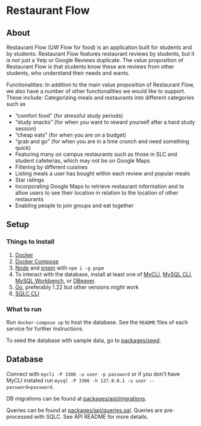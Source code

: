 # Restaurant Flow

## About

Restaurant Flow (UW Flow for food) is an application built for students and by students. Restaurant Flow features restaurant reviews by students, but it is not just a Yelp or Google Reviews duplicate. The value proposition of Restaurant Flow is that students know these are reviews from other students, who understand their needs and wants.

Functionalities: In addition to the main value proposition of Restaurant Flow, we also have a number of other functionalities we would like to support. These include:
Categorizing meals and restaurants into different categories such as 
- “comfort food” (for stressful study periods)
- “study snacks” (for when you want to reward yourself after a hard study session)
- “cheap eats” (for when you are on a budget)
- “grab and go” (for when you are in a time crunch and need something quick)
- Featuring many on campus restaurants such as those in SLC and student cafeterias, which may not be on Google Maps
- Filtering by different cuisines
- Listing meals a user has bought within each review and popular meals
- Star ratings
- Incorporating Google Maps to retrieve restaurant information and to allow users to see their location in relation to the location of other restaurants
- Enabling people to join groups and eat together


## Setup

### Things to Install

1. [Docker](https://www.docker.com/get-started/)
2. [Docker Compose](https://docs.docker.com/compose/install/)
3. [Node](https://nodejs.org/en/download/package-manager) and [pnpm](https://pnpm.io/installation#using-npm) with `npm i -g pnpm`
4. To interact with the database, install at least one of [MyCLI](https://www.mycli.net/install), [MySQL CLI](https://dev.mysql.com/doc/refman/8.0/en/mysql.html), [MySQL Workbench](https://dev.mysql.com/downloads/workbench/), or [DBeaver](https://dbeaver.io/download/).
5. [Go](https://go.dev/doc/install), preferably 1.22 but other versions _might_ work
6. [SQLC CLI](https://docs.sqlc.dev/en/latest/overview/install.html)

### What to run

Run `docker-compose up` to host the database. See the `README` files of each service for further instructions.

To seed the database with sample data, go to [packages/seed](./packages/seed/).

## Database

Connect with `mycli -P 3306 -u user -p password` or if you don't have MyCLI instaled run `mysql -P 3306 -h 127.0.0.1 -u user --password=password`.

DB migrations can be found at [packages/api/migrations](./packages/api/migrations/).

Queries can be found at [packages/api/queries.sql](./packages/api/queries.sql). Queries are pre-processed with SQLC. See API README for more details.
